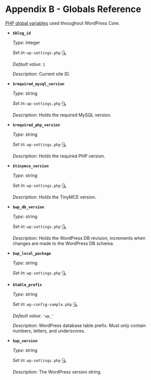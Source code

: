 # Appendix B - Globals Reference

[PHP global variables](http://php.net/manual/en/language.variables.scope.php#language.variables.scope.global) used throughout WordPress Core.

* **`$blog_id`**

	_Type_: integer

	_Set in_: `wp-settings.php` [:mag:](https://github.com/WordPress/WordPress/search?utf8=%E2%9C%93&q=%22$blog_id%22+filename%3Awp-settings.php)

	_Default value_: `1`

	_Description_: Current site ID.

* **`$required_mysql_version`**

	_Type_: string

	_Set in_: `wp-settings.php` [:mag:](https://github.com/WordPress/WordPress/search?utf8=%E2%9C%93&q=%22$required_mysql_version%22+filename%3Awp-settings.php)

	_Description_: Holds the required MySQL version.

* **`$required_php_version`**

	_Type_: string

	_Set in_: `wp-settings.php` [:mag:](https://github.com/WordPress/WordPress/search?utf8=%E2%9C%93&q=%22$required_php_version%22+filename%3Awp-settings.php)

	_Description_: Holds the required PHP version.

* **`$tinymce_version`**

	_Type_: string

	_Set in_: `wp-settings.php` [:mag:](https://github.com/WordPress/WordPress/search?utf8=%E2%9C%93&q=%22$tinymce_version%22+filename%3Awp-settings.php)

	_Description_: Holds the TinyMCE version.

* **`$wp_db_version`**

	_Type_: string

	_Set in_: `wp-settings.php` [:mag:](https://github.com/WordPress/WordPress/search?utf8=%E2%9C%93&q=%22$wp_db_version%22+filename%3Awp-settings.php)

	_Description_: Holds the WordPress DB revision, increments when changes are made to the WordPress DB schema.

* **`$wp_local_package`**

	_Type_: string

	_Set in_: `wp-settings.php` [:mag:](https://github.com/WordPress/WordPress/search?utf8=%E2%9C%93&q=%22$wp_local_package%22+filename%3Awp-settings.php)

* **`$table_prefix`**

	_Type_: string

	_Set in_: `wp-config-sample.php` [:mag:](https://github.com/WordPress/WordPress/search?utf8=%E2%9C%93&q=%22$table_prefix%22+filename%3Awp-config-sample.php)

	_Default value_: `'wp_'`

	_Description_: WordPress database table prefix. Must only contain numbers, letters, and underscores.

* **`$wp_version`**

	_Type_: string

	_Set in_: `wp-settings.php` [:mag:](https://github.com/WordPress/WordPress/search?utf8=%E2%9C%93&q=%22$wp_version%22+filename%3Awp-settings.php)

	_Description_: The WordPress version string.

